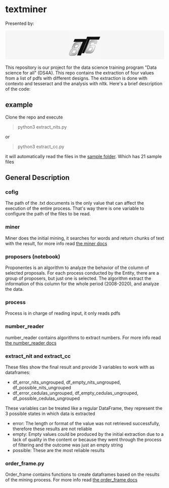 # textminer

Presented by:

![team 86](images/logoteam.png)

This repository is our project for the data science training program "Data science for all" (DS4A). This repo contains the extraction of four values from a list of pdfs with different designs. The extraction is done with contexto and tesseract and the analysis with nltk. Here's a brief description of the code:

## example

Clone the repo and execute

> python3 extract_nits.py

or

> python3 extract_cc.py

it will automatically read the files in the [sample folder](textminer/tree/master/sample). Which has 21 sample files

## General Description

### cofig

The path of the .txt documents is the only value that can affect the execution of the entire process. That's way there is one variable to configure the path of the files to be read.

### miner

Miner does the initial mining, it searches for words and return chunks of text with the result, for more info read [the miner docs](docs/miner.md)

### proposers (notebook)

Proponentes is an algorithm to analyze the behavior of the column of selected proposals. For each process conducted by the Entity, there are a group of proposers, but just one is selected. The algorithm extract the information of this column for the whole period (2008-2020), and analyze the data.

### process

Process is in charge of reading input, it only reads pdfs

### number_reader

number_reader contains algorithms to extract numbers. For more info read [the number_reader docs](docs/number_reader.md)

### extract_nit and extract_cc

These files show the final result and provide 3 variables to work with as dataframes:

- df_error_nits_ungrouped, df_empty_nits_ungrouped, df_possible_nits_ungrouped
- df_error_cedulas_ungrouped, df_empty_cedulas_ungrouped, df_possible_cedulas_ungrouped

These variables can be treated like a regular DataFrame, they represent the 3 possible states in which data is extracted

- error: The length or format of the value was not retrieved successfully, therefore these results are not reliable
- empty: Empty values could be produced by the initial extraction due to a lack of quality in the content or because they went through the process of filtering and the outcome was just an empty string
- possible: These are the most reliable results

### order_frame.py

Order_frame contains functions to create dataframes based on the results of the mining process. For more info read [the order_frame docs](docs/order_frame.md)
